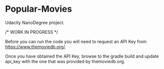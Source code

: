 # Popular-Movies
Udacity NanoDegree project.

/* WORK IN PROGRESS */

Before you can run the code you will need to request an API Key from https://www.themoviedb.org/.

Once you have obtained the API Key, browse to the gradle build and update api_key with the one that was provided by themoviedb.org.
